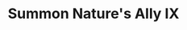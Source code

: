 ---
title: "Summon Nature's Ally IX"

spell:
  schools:
    - name:        "Conjuration"
      subschools:  ["Summoning"]
      descriptors: []
  classes:
    - name:  "Druid"
      abbr:  "Drd"
      level: 9
  effect:             "One or more creatures, no two of which can be more than 30 ft. apart"
  description:        |
    This spell functions like summon nature's ally I, except that you can summon one 9th-level creature, {% die_roll 1 3 0 %} 8th-level creatures of the same kind, or {% die_roll 1 4 1 %} lower-level creatures of the same kind.

    When you use a summoning spell to summon an air, chaotic, earth, evil, fire, good, lawful, or water creature, it is a spell of that type.

    |---
    | Summoned Creature
    |-
    | Elemental, elder
    | Grig [NG; with fiddle] (sprite)
    | Pixie<sup>1</sup> (sprite) [NG; with sleep and memory loss arrows]
    | Unicorn, celestial charger [CG]
    |===
    | <sup>1</sup> Can cast irresistible dance
    {: .table .table-bordered .table-hover }
---